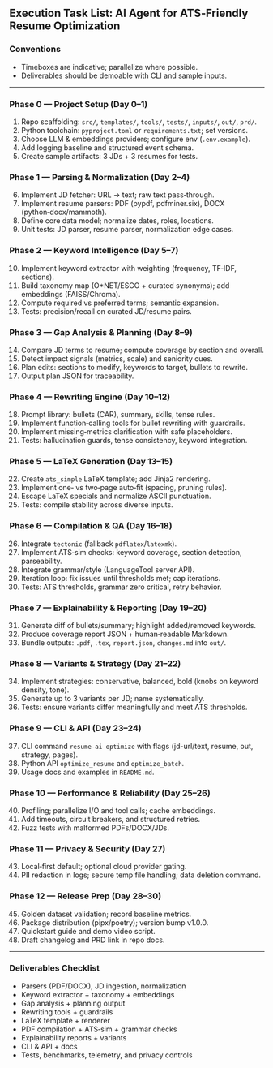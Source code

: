 ## Execution Task List: AI Agent for ATS‑Friendly Resume Optimization

### Conventions
- Timeboxes are indicative; parallelize where possible.
- Deliverables should be demoable with CLI and sample inputs.

---

### Phase 0 — Project Setup (Day 0–1)
1. Repo scaffolding: `src/`, `templates/`, `tools/`, `tests/`, `inputs/`, `out/`, `prd/`.
2. Python toolchain: `pyproject.toml` or `requirements.txt`; set versions.
3. Choose LLM & embeddings providers; configure env (`.env.example`).
4. Add logging baseline and structured event schema.
5. Create sample artifacts: 3 JDs + 3 resumes for tests.

### Phase 1 — Parsing & Normalization (Day 2–4)
6. Implement JD fetcher: URL -> text; raw text pass‑through.
7. Implement resume parsers: PDF (pypdf, pdfminer.six), DOCX (python‑docx/mammoth).
8. Define core data model; normalize dates, roles, locations.
9. Unit tests: JD parser, resume parser, normalization edge cases.

### Phase 2 — Keyword Intelligence (Day 5–7)
10. Implement keyword extractor with weighting (frequency, TF‑IDF, sections).
11. Build taxonomy map (O*NET/ESCO + curated synonyms); add embeddings (FAISS/Chroma).
12. Compute required vs preferred terms; semantic expansion.
13. Tests: precision/recall on curated JD/resume pairs.

### Phase 3 — Gap Analysis & Planning (Day 8–9)
14. Compare JD terms to resume; compute coverage by section and overall.
15. Detect impact signals (metrics, scale) and seniority cues.
16. Plan edits: sections to modify, keywords to target, bullets to rewrite.
17. Output plan JSON for traceability.

### Phase 4 — Rewriting Engine (Day 10–12)
18. Prompt library: bullets (CAR), summary, skills, tense rules.
19. Implement function‑calling tools for bullet rewriting with guardrails.
20. Implement missing‑metrics clarification with safe placeholders.
21. Tests: hallucination guards, tense consistency, keyword integration.

### Phase 5 — LaTeX Generation (Day 13–15)
22. Create `ats_simple` LaTeX template; add Jinja2 rendering.
23. Implement one‑ vs two‑page auto‑fit (spacing, pruning rules).
24. Escape LaTeX specials and normalize ASCII punctuation.
25. Tests: compile stability across diverse inputs.

### Phase 6 — Compilation & QA (Day 16–18)
26. Integrate `tectonic` (fallback `pdflatex`/`latexmk`).
27. Implement ATS‑sim checks: keyword coverage, section detection, parseability.
28. Integrate grammar/style (LanguageTool server API).
29. Iteration loop: fix issues until thresholds met; cap iterations.
30. Tests: ATS thresholds, grammar zero critical, retry behavior.

### Phase 7 — Explainability & Reporting (Day 19–20)
31. Generate diff of bullets/summary; highlight added/removed keywords.
32. Produce coverage report JSON + human‑readable Markdown.
33. Bundle outputs: `.pdf`, `.tex`, `report.json`, `changes.md` into `out/`.

### Phase 8 — Variants & Strategy (Day 21–22)
34. Implement strategies: conservative, balanced, bold (knobs on keyword density, tone).
35. Generate up to 3 variants per JD; name systematically.
36. Tests: ensure variants differ meaningfully and meet ATS thresholds.

### Phase 9 — CLI & API (Day 23–24)
37. CLI command `resume-ai optimize` with flags (jd-url/text, resume, out, strategy, pages).
38. Python API `optimize_resume` and `optimize_batch`.
39. Usage docs and examples in `README.md`.

### Phase 10 — Performance & Reliability (Day 25–26)
40. Profiling; parallelize I/O and tool calls; cache embeddings.
41. Add timeouts, circuit breakers, and structured retries.
42. Fuzz tests with malformed PDFs/DOCX/JDs.

### Phase 11 — Privacy & Security (Day 27)
43. Local‑first default; optional cloud provider gating.
44. PII redaction in logs; secure temp file handling; data deletion command.

### Phase 12 — Release Prep (Day 28–30)
45. Golden dataset validation; record baseline metrics.
46. Package distribution (pipx/poetry); version bump v1.0.0.
47. Quickstart guide and demo video script.
48. Draft changelog and PRD link in repo docs.

---

### Deliverables Checklist
- Parsers (PDF/DOCX), JD ingestion, normalization
- Keyword extractor + taxonomy + embeddings
- Gap analysis + planning output
- Rewriting tools + guardrails
- LaTeX template + renderer
- PDF compilation + ATS‑sim + grammar checks
- Explainability reports + variants
- CLI & API + docs
- Tests, benchmarks, telemetry, and privacy controls
